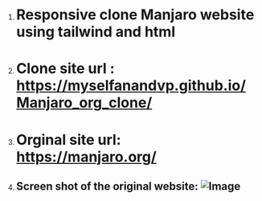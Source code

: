 

1. # Responsive clone Manjaro website using tailwind and html

2. # Clone site url : https://myselfanandvp.github.io/Manjaro_org_clone/ 

3. # Orginal site url: https://manjaro.org/

4. ## Screen shot of the original website: ![Image](https://github.com/user-attachments/assets/74937542-b1d3-4dc4-a76a-f9116d01b093)

